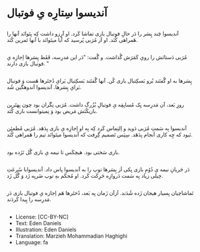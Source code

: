 # آندیسوا سِتارِه یِ فوتبال

##
آندیسوا چَند پِسَر را دَر حالِ فوتبال بازی تماشا کَرد. او آرِزو داشت کِه بِتَوانَد آنها را هَمراهی کُنَد. او اَز مُرَبی پُرسید که آیا میتَوانَد با آنها تَمرین کُنَد.

##
مُرَبی دَستانَش را رویِ کَمَرَش گُذاشت. و گُفت: "دَر این مَدرِسه، فَقَط پِسَرها اِجازِه یِ فوتبال بازی دارند. "

##
پِسَرها به او گُفتَند بُرو بَسکِتبال بازی کُن. آنها گُفتَند بَسکِتبال بَرایِ دُختَرها هَست وَ فوتبال بَرایِ پِسَرها. آندیسوا اَندوهگین شُد.

##
روزِ بَعد، آن مَدرِسه یِک مُسابِقِه یِ فوتبالِ بُزُرگ داشت. مُرَبی نِگَران بود چون بِهتَرین بازیکُنَش مَریض بود وَ نِمیتوانست بازی کُنَد.

##
آندیسوا بِه سَمتِ مُرَبی دَوید و اِلتِماس کَرد کِه بِه او اِجازِه یِ بازی بِدَهَد. مُرَبی مُطمئِن نَبود که چِه کاری اَنجام بِدَهَد. سِپَس تَصمیم گِرِفت که آندیسوا میتَوانَد تیم را هَمراهی کُنَد.

##
بازی سَختی بود. هیچکَس تا نیمه یِ بازی گُل نَزَده بود.

##
دَر جَریانِ نیمه یِ دُوُمِ بازی یِکی اَز پِسَرها توپ را به آندیسوا پاس داد. آندیسوابا سُرعَتِ خِیلی زیاد بِه سَمت دَروازِه حَرِکَت کَرد. او مُحکَم بهِ توپ ضَربِه زَد وَ گُل زَد.

##
تَماشاچیان بِسیار هیجان زَده شُدَند. اَزآن زَمان بِه بَعد، دُختَرها هَم اِجازه یِ فوتبال بازی دَر مَدرِسه را پِیدا کَردَند.

##
* License: [CC-BY-NC]
* Text: Eden Daniels
* Illustration: Eden Daniels
* Translation: Marzieh Mohammadian Haghighi
* Language: fa
